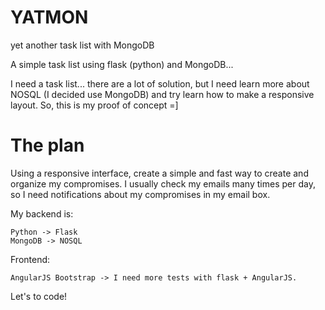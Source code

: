 YATMON
==

yet another task list with MongoDB

A simple task list using flask (python) and MongoDB...

I need a task list... there are a lot of solution, but I need learn more about NOSQL (I decided use MongoDB) and try learn how to make a responsive layout. So, this is my proof of concept =]

The plan
==

Using a responsive interface, create a simple and fast way to create and organize my compromises. I usually check my emails many times per day, so I need notifications about my compromises in my email box.

My backend is:

    Python -> Flask
    MongoDB -> NOSQL

Frontend:

    AngularJS Bootstrap -> I need more tests with flask + AngularJS.

Let's to code!
